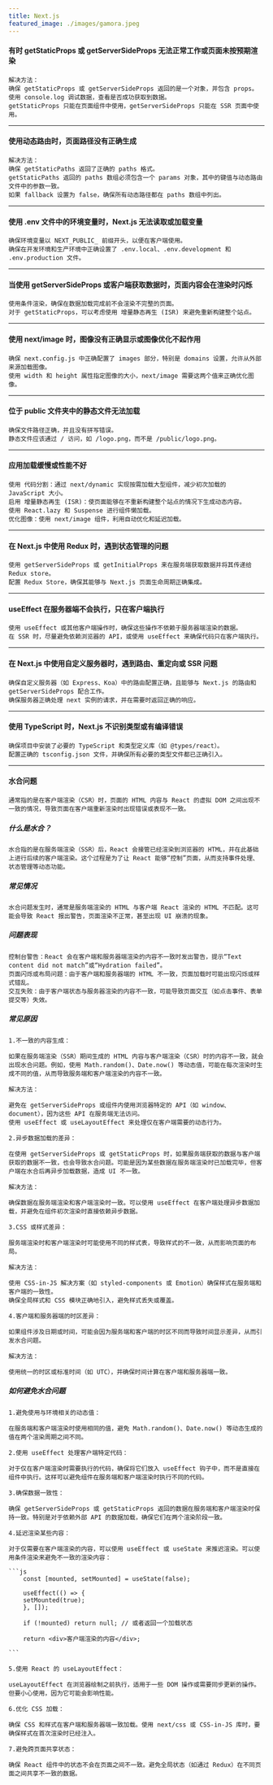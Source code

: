 ```yaml
---
title: Next.js
featured_image: ./images/gamora.jpeg
---
```



#### 有时 getStaticProps 或 getServerSideProps 无法正常工作或页面未按预期渲染

    解决方法：
    确保 getStaticProps 或 getServerSideProps 返回的是一个对象，并包含 props。
    使用 console.log 调试数据，查看是否成功获取到数据。
    getStaticProps 只能在页面组件中使用，getServerSideProps 只能在 SSR 页面中使用。

---

#### 使用动态路由时，页面路径没有正确生成

    解决方法：
    确保 getStaticPaths 返回了正确的 paths 格式。
    getStaticPaths 返回的 paths 数组必须包含一个 params 对象，其中的键值与动态路由文件中的参数一致。
    如果 fallback 设置为 false，确保所有动态路径都在 paths 数组中列出。

---

#### 使用 .env 文件中的环境变量时，Next.js 无法读取或加载变量

    确保环境变量以 NEXT_PUBLIC_ 前缀开头，以便在客户端使用。
    确保在开发环境和生产环境中正确设置了 .env.local、.env.development 和 .env.production 文件。

---

#### 当使用 getServerSideProps 或客户端获取数据时，页面内容会在渲染时闪烁

    使用条件渲染，确保在数据加载完成前不会渲染不完整的页面。
    对于 getStaticProps，可以考虑使用 增量静态再生 (ISR) 来避免重新构建整个站点。

---

#### 使用 next/image 时，图像没有正确显示或图像优化不起作用

    确保 next.config.js 中正确配置了 images 部分，特别是 domains 设置，允许从外部来源加载图像。
    使用 width 和 height 属性指定图像的大小，next/image 需要这两个值来正确优化图像。

---

#### 位于 public 文件夹中的静态文件无法加载

    确保文件路径正确，并且没有拼写错误。
    静态文件应该通过 / 访问，如 /logo.png，而不是 /public/logo.png。

---

#### 应用加载缓慢或性能不好

    使用 代码分割：通过 next/dynamic 实现按需加载大型组件，减少初次加载的 JavaScript 大小。
    启用 增量静态再生 (ISR)：使页面能够在不重新构建整个站点的情况下生成动态内容。
    使用 React.lazy 和 Suspense 进行组件懒加载。
    优化图像：使用 next/image 组件，利用自动优化和延迟加载。

---

#### 在 Next.js 中使用 Redux 时，遇到状态管理的问题

    使用 getServerSideProps 或 getInitialProps 来在服务端获取数据并将其传递给 Redux store。
    配置 Redux Store，确保其能够与 Next.js 页面生命周期正确集成。

---

#### useEffect 在服务器端不会执行，只在客户端执行

    使用 useEffect 或其他客户端操作时，确保这些操作不依赖于服务器端渲染的数据。
    在 SSR 时，尽量避免依赖浏览器的 API，或使用 useEffect 来确保代码只在客户端执行。

---

#### 在 Next.js 中使用自定义服务器时，遇到路由、重定向或 SSR 问题

    确保自定义服务器（如 Express、Koa）中的路由配置正确，且能够与 Next.js 的路由和 getServerSideProps 配合工作。
    确保服务器正确处理 next 实例的请求，并在需要时返回正确的响应。

---

#### 使用 TypeScript 时，Next.js 不识别类型或有编译错误

    确保项目中安装了必要的 TypeScript 和类型定义库（如 @types/react）。
    配置正确的 tsconfig.json 文件，并确保所有必要的类型文件都已正确引入。

---

#### 水合问题

    通常指的是在客户端渲染（CSR）时，页面的 HTML 内容与 React 的虚拟 DOM 之间出现不一致的情况，导致页面在客户端重新渲染时出现错误或表现不一致。

##### 什么是水合？

    水合指的是在服务端渲染（SSR）后，React 会接管已经渲染到浏览器的 HTML，并在此基础上进行后续的客户端渲染。这个过程是为了让 React 能够“控制”页面，从而支持事件处理、状态管理等动态功能。

##### 常见情况

    水合问题发生时，通常是服务端渲染的 HTML 与客户端 React 渲染的 HTML 不匹配。这可能会导致 React 报出警告，页面渲染不正常，甚至出现 UI 崩溃的现象。

##### 问题表现

    控制台警告：React 会在客户端和服务器端渲染的内容不一致时发出警告，提示“Text content did not match”或“Hydration failed”。
    页面闪烁或布局问题：由于客户端和服务器端的 HTML 不一致，页面加载时可能出现闪烁或样式错乱。
    交互失败：由于客户端状态与服务器渲染的内容不一致，可能导致页面交互（如点击事件、表单提交等）失效。

##### 常见原因

    1.不一致的内容生成：

    如果在服务端渲染（SSR）期间生成的 HTML 内容与客户端渲染（CSR）时的内容不一致，就会出现水合问题。例如，使用 Math.random()、Date.now() 等动态值，可能在每次渲染时生成不同的值，从而导致服务端和客户端渲染的内容不一致。

    解决方法：

    避免在 getServerSideProps 或组件内使用浏览器特定的 API（如 window、document），因为这些 API 在服务端无法访问。
    使用 useEffect 或 useLayoutEffect 来处理仅在客户端需要的动态行为。

    2.异步数据加载的差异：

    在使用 getServerSideProps 或 getStaticProps 时，如果服务端获取的数据与客户端获取的数据不一致，也会导致水合问题。可能是因为某些数据在服务端渲染时已加载完毕，但客户端在水合后再异步加载数据，造成 UI 不一致。

    解决方法：

    确保数据在服务端渲染和客户端渲染时一致。可以使用 useEffect 在客户端处理异步数据加载，并避免在组件初次渲染时直接依赖异步数据。
    
    3.CSS 或样式差异：

    服务端渲染时和客户端渲染时可能使用不同的样式表，导致样式的不一致，从而影响页面的布局。
    
    解决方法：

    使用 CSS-in-JS 解决方案（如 styled-components 或 Emotion）确保样式在服务端和客户端的一致性。
    确保全局样式和 CSS 模块正确地引入，避免样式丢失或覆盖。
    
    4.客户端和服务器端的时区差异：

    如果组件涉及日期或时间，可能会因为服务端和客户端的时区不同而导致时间显示差异，从而引发水合问题。
    
    解决方法：

    使用统一的时区或标准时间（如 UTC），并确保时间计算在客户端和服务器端一致。

##### 如何避免水合问题

    1.避免使用与环境相关的动态值：

    在服务端和客户端渲染时使用相同的值，避免 Math.random()、Date.now() 等动态生成的值在两个渲染周期之间不同。

    2.使用 useEffect 处理客户端特定代码：

    对于仅在客户端渲染时需要执行的代码，确保将它们放入 useEffect 钩子中，而不是直接在组件中执行。这样可以避免组件在服务端和客户端渲染时执行不同的代码。

    3.确保数据一致性：

    确保 getServerSideProps 或 getStaticProps 返回的数据在服务端和客户端渲染时保持一致。特别是对于依赖外部 API 的数据加载，确保它们在两个渲染阶段一致。

    4.延迟渲染某些内容：

    对于仅需要在客户端渲染的内容，可以使用 useEffect 或 useState 来推迟渲染。可以使用条件渲染来避免不一致的渲染内容：

    ```js
        const [mounted, setMounted] = useState(false);

        useEffect(() => {
        setMounted(true);
        }, []);

        if (!mounted) return null; // 或者返回一个加载状态

        return <div>客户端渲染的内容</div>;

    ```

    5.使用 React 的 useLayoutEffect：

    useLayoutEffect 在浏览器绘制之前执行，适用于一些 DOM 操作或需要同步更新的操作。但要小心使用，因为它可能会影响性能。

    6.优化 CSS 加载：

    确保 CSS 和样式在客户端和服务器端一致加载。使用 next/css 或 CSS-in-JS 库时，要确保样式在首次渲染时已经注入。

    7.避免跨页面共享状态：

    确保 React 组件中的状态不会在页面之间不一致。避免全局状态（如通过 Redux）在不同页面之间共享不一致的数据。